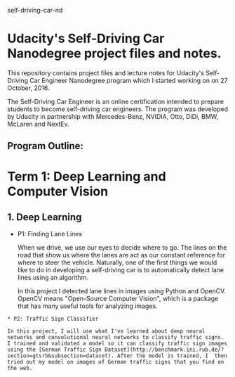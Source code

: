 self-driving-car-nd

# Udacity's Self-Driving Car Nanodegree project files and notes.

This repository contains project files and lecture notes for Udacity's Self-Driving Car Engineer Nanodegree program which I started working on on 27 October, 2016.

The Self-Driving Car Engineer is an online certification intended to prepare students to become self-driving car engineers. The program was developed by Udacity in partnership with Mercedes-Benz, NVIDIA, Otto, DiDi, BMW, McLaren and NextEv.

## Program Outline:

Term 1: Deep Learning and Computer Vision
======

## 1. Deep Learning

   * P1: Finding Lane Lines

     When we drive, we use our eyes to decide where to go.  The lines on the road that show us where the lanes are act as our constant reference for where to steer the vehicle.  Naturally, one of the first things we would like to do in developing a self-driving car is to automatically detect lane lines using an algorithm.

     In this project I detected lane lines in images using Python and OpenCV.  OpenCV means "Open-Source Computer Vision", which is a package that has many useful tools for analyzing images. 

    * P2: Traffic Sign Classifier

    In this project, I will use what I've learned about deep neural networks and convolutional neural networks to classify traffic signs. I trained and validated a model so it can classify traffic sign images using the [German Traffic Sign Dataset](http://benchmark.ini.rub.de/?section=gtsrb&subsection=dataset). After the model is trained, I  then tried out my model on images of German traffic signs that you find on the web. 